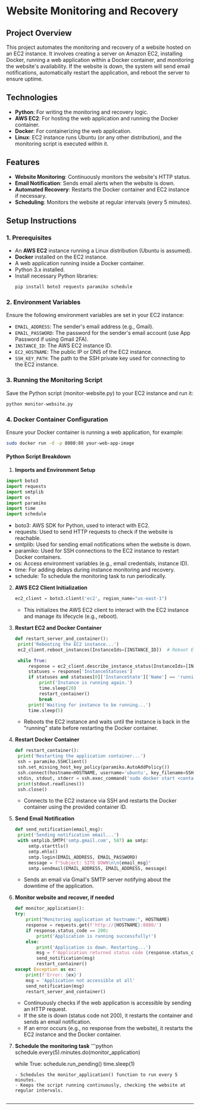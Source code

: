 # Website Monitoring and Recovery

## Project Overview

This project automates the monitoring and recovery of a website hosted on an EC2 instance. It involves creating a server on Amazon EC2, installing Docker, running a web application within a Docker container, and monitoring the website's availability. If the website is down, the system will send email notifications, automatically restart the application, and reboot the server to ensure uptime.

## Technologies

- **Python**: For writing the monitoring and recovery logic.
- **AWS EC2**: For hosting the web application and running the Docker container.
- **Docker**: For containerizing the web application.
- **Linux**: EC2 instance runs Ubuntu (or any other distribution), and the monitoring script is executed within it.

## Features

- **Website Monitoring**: Continuously monitors the website's HTTP status.
- **Email Notification**: Sends email alerts when the website is down.
- **Automated Recovery**: Restarts the Docker container and EC2 instance if necessary.
- **Scheduling**: Monitors the website at regular intervals (every 5 minutes).

## Setup Instructions

### 1. Prerequisites

- An **AWS EC2** instance running a Linux distribution (Ubuntu is assumed).
- **Docker** installed on the EC2 instance.
- A web application running inside a Docker container.
- Python 3.x installed.
- Install necessary Python libraries:
    ```bash
    pip install boto3 requests paramiko schedule
    ```

### 2. Environment Variables

Ensure the following environment variables are set in your EC2 instance:
- `EMAIL_ADDRESS`: The sender's email address (e.g., Gmail).
- `EMAIL_PASSWORD`: The password for the sender's email account (use App Password if using Gmail 2FA).
- `INSTANCE_ID`: The AWS EC2 instance ID.
- `EC2_HOSTNAME`: The public IP or DNS of the EC2 instance.
- `SSH_KEY_PATH`: The path to the SSH private key used for connecting to the EC2 instance.


### 3. Running the Monitoring Script
Save the Python script (monitor-website.py) to your EC2 instance and run it:
```bash
python monitor-website.py
```

### 4. Docker Container Configuration
Ensure your Docker container is running a web application, for example:
```bash
sudo docker run -d -p 8080:80 your-web-app-image
```

#### Python Script Breakdown
1. **Imports and Environment Setup**
  ```python
  import boto3
  import requests
  import smtplib
  import os
  import paramiko
  import time
  import schedule
  ```

  - boto3: AWS SDK for Python, used to interact with EC2.
  - requests: Used to send HTTP requests to check if the website is reachable.
  - smtplib: Used for sending email notifications when the website is down.
  - paramiko: Used for SSH connections to the EC2 instance to restart Docker containers.
  - os: Access environment variables (e.g., email credentials, instance ID).
  - time: For adding delays during instance monitoring and recovery.
  - schedule: To schedule the monitoring task to run periodically.

2. **AWS EC2 Client Initialization**
   ```python
   ec2_client = boto3.client('ec2', region_name="us-east-1")
   ```
   - This initializes the AWS EC2 client to interact with the EC2 instance and manage its lifecycle (e.g., reboot).

3. **Restart EC2 and Docker Container**
   ```python
   def restart_server_and_container():
    print('Rebooting the EC2 instance...')
    ec2_client.reboot_instances(InstanceIds=[INSTANCE_ID])  # Reboot EC2

    while True:
        response = ec2_client.describe_instance_status(InstanceIds=[INSTANCE_ID])
        statuses = response['InstanceStatuses']
        if statuses and statuses[0]['InstanceState']['Name'] == 'running':
            print('Instance is running again.')
            time.sleep(20)
            restart_container()
            break
        print('Waiting for instance to be running...')
        time.sleep(5)
    ```
    - Reboots the EC2 instance and waits until the instance is back in the "running" state before restarting the Docker container.
    
4. **Restart Docker Container**
   ```python
   def restart_container():
    print('Restarting the application container...')
    ssh = paramiko.SSHClient()
    ssh.set_missing_host_key_policy(paramiko.AutoAddPolicy())
    ssh.connect(hostname=HOSTNAME, username='ubuntu', key_filename=SSH_KEY_PATH)
    stdin, stdout, stderr = ssh.exec_command('sudo docker start <container_id>')
    print(stdout.readlines())
    ssh.close()
   ```
   - Connects to the EC2 instance via SSH and restarts the Docker container using the provided container ID.
   
5. **Send Email Notification**
   ```python
   def send_notification(email_msg):
    print('Sending notification email...')
    with smtplib.SMTP('smtp.gmail.com', 587) as smtp:
        smtp.starttls()
        smtp.ehlo()
        smtp.login(EMAIL_ADDRESS, EMAIL_PASSWORD)
        message = f"Subject: SITE DOWN\n\n{email_msg}"
        smtp.sendmail(EMAIL_ADDRESS, EMAIL_ADDRESS, message)
   ```
   - Sends an email via Gmail's SMTP server notifying about the downtime of the application.

6. **Monitor website and recover, if needed**
    ```python
    def monitor_application():
    try:
        print("Monitoring application at hostname:", HOSTNAME)
        response = requests.get(f'http://{HOSTNAME}:8080/')
        if response.status_code == 200:
            print('Application is running successfully!')
        else:
            print('Application is down. Restarting...')
            msg = f'Application returned status code {response.status_code}'
            send_notification(msg)
            restart_container()
    except Exception as ex:
        print(f'Error: {ex}')
        msg = 'Application not accessible at all'
        send_notification(msg)
        restart_server_and_container()
    ```
    - Continuously checks if the web application is accessible by sending an HTTP request.
    - If the site is down (status code not 200), it restarts the container and sends an email notification.
    - If an error occurs (e.g., no response from the website), it restarts the EC2 instance and the Docker container.
        
7. **Schedule the monitoring task**
    '''python
    schedule.every(5).minutes.do(monitor_application)

    while True:
        schedule.run_pending()
        time.sleep(1)
    ```
    - Schedules the monitor_application() function to run every 5 minutes.
    - Keeps the script running continuously, checking the website at regular intervals.


---






